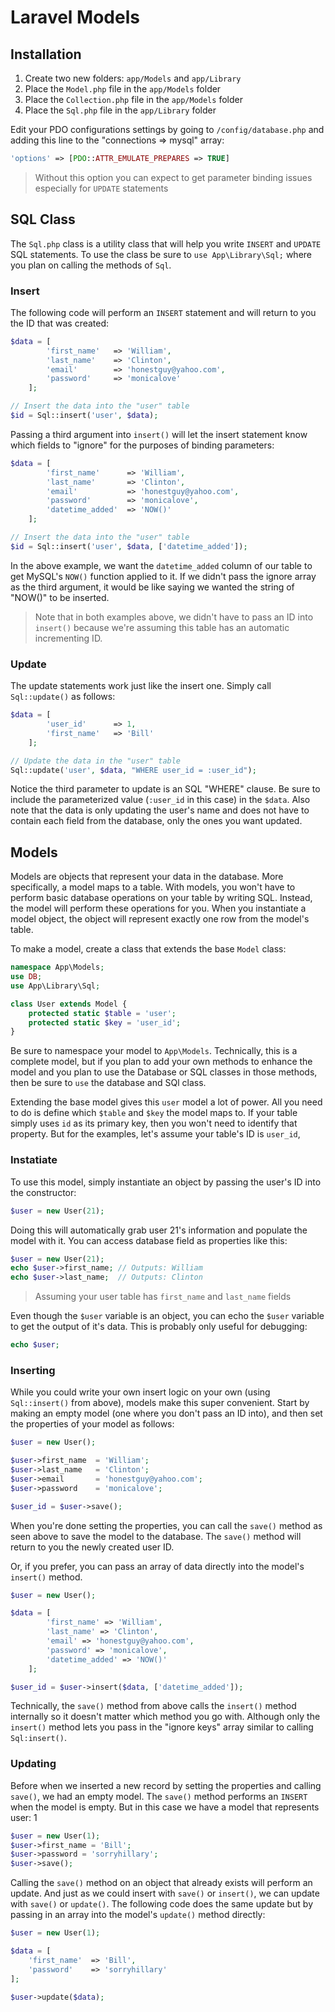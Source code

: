 # Laravel Models

## Installation

1. Create two new folders: `app/Models` and `app/Library`
1. Place the `Model.php` file in the `app/Models` folder
1. Place the `Collection.php` file in the `app/Models` folder
1. Place the `Sql.php` file in the `app/Library` folder

Edit your PDO configurations settings by going to `/config/database.php` and adding this line to the "connections => mysql" array:

```php
'options' => [PDO::ATTR_EMULATE_PREPARES => TRUE]
```

> Without this option you can expect to get parameter binding issues especially for `UPDATE` statements

## SQL Class

The `Sql.php` class is a utility class that will help you write `INSERT` and `UPDATE` SQL statements. To use the class be sure to `use App\Library\Sql;` where you plan on calling the methods of `Sql`.

### Insert

The following code will perform an `INSERT` statement and will return to you the ID that was created:

```php
$data = [
		'first_name'   => 'William',
		'last_name'    => 'Clinton',
		'email'        => 'honestguy@yahoo.com',
		'password'     => 'monicalove'
	];

// Insert the data into the "user" table
$id = Sql::insert('user', $data);
```

Passing a third argument into `insert()` will let the insert statement know which fields to "ignore" for the purposes of binding parameters:

```php
$data = [
		'first_name'      => 'William',
		'last_name'       => 'Clinton',
		'email'           => 'honestguy@yahoo.com',
		'password'        => 'monicalove',
		'datetime_added'  => 'NOW()'
	];

// Insert the data into the "user" table
$id = Sql::insert('user', $data, ['datetime_added']);
```

In the above example, we want the `datetime_added` column of our table to get MySQL's `NOW()` function applied to it. If we didn't pass the ignore array as the third argument, it would be like saying we wanted the string of "NOW()" to be inserted.

> Note that in both examples above, we didn't have to pass an ID into `insert()` because we're assuming this table has an automatic incrementing ID.

### Update

The update statements work just like the insert one. Simply call `Sql::update()` as follows:

```php
$data = [
		'user_id'      => 1,
		'first_name'   => 'Bill'
	];

// Update the data in the "user" table
Sql::update('user', $data, "WHERE user_id = :user_id");
```

Notice the third parameter to update is an SQL "WHERE" clause. Be sure to include the parameterized value (`:user_id` in this case) in the `$data`. Also note that the data is only updating the user's name and does not have to contain each field from the database, only the ones you want updated.


## Models

Models are objects that represent your data in the database. More specifically, a model maps to a table. With models, you won't have to perform basic database operations on your table by writing SQL. Instead, the model will perform these operations for you. When you instantiate a model object, the object will represent exactly one row from the model's table.

To make a model, create a class that extends the base `Model` class:

```php
namespace App\Models;
use DB;
use App\Library\Sql;

class User extends Model {
	protected static $table = 'user';
	protected static $key = 'user_id';
}
```

Be sure to namespace your model to `App\Models`. Technically, this is a complete model, but if you plan to add your own methods to enhance the model and you plan to use the Database or SQL classes in those methods, then be sure to `use` the database and SQl class.

Extending the base model gives this `user` model a lot of power. All you need to do is define which `$table` and `$key` the model maps to. If your table simply uses `id` as its primary key, then you won't need to identify that property. But for the examples, let's assume your table's ID is `user_id`,

### Instatiate

To use this model, simply instantiate an object by passing the user's ID into the constructor:

```php
$user = new User(21);
```

Doing this will automatically grab user 21's information and populate the model with it. You can access database field as properties like this:

```php
$user = new User(21);
echo $user->first_name; // Outputs: William
echo $user->last_name;  // Outputs: Clinton
```

> Assuming your user table has `first_name` and `last_name` fields

Even though the `$user` variable is an object, you can echo the `$user` variable to get the output of it's data. This is probably only useful for debugging:

```php
echo $user;
```

### Inserting

While you could write your own insert logic on your own (using `Sql::insert()` from above), models make this super convenient. Start by making an empty model (one where you don't pass an ID into), and then set the properties of your model as follows:

```php
$user = new User();

$user->first_name  = 'William';
$user->last_name   = 'Clinton';
$user->email       = 'honestguy@yahoo.com';
$user->password    = 'monicalove';

$user_id = $user->save();
```

When you're done setting the properties, you can call the `save()` method as seen above to save the model to the database. The `save()` method will return to you the newly created user ID.

Or, if you prefer, you can pass an array of data directly into the model's `insert()` method. 

```php
$user = new User();

$data = [
		'first_name' => 'William',
		'last_name' => 'Clinton',
		'email' => 'honestguy@yahoo.com',
		'password' => 'monicalove',
		'datetime_added' => 'NOW()'
	];

$user_id = $user->insert($data, ['datetime_added']);
```
Technically, the `save()` method from above calls the `insert()` method internally so it doesn't matter which method you go with. Although only the `insert()` method lets you pass in the "ignore keys" array similar to calling `Sql:insert()`.

### Updating

Before when we inserted a new record by setting the properties and calling `save()`, we had an empty model. The `save()` method performs an `INSERT` when the model is empty. But in this case we have a model that represents user: 1

```php
$user = new User(1);
$user->first_name = 'Bill';
$user->password = 'sorryhillary';
$user->save();
```

Calling the `save()` method on an object that already exists will perform an update. And just as we could insert with `save()` or `insert()`, we can update with `save()` or `update()`. The following code does the same update but by passing in an array into the model's `update()` method directly:

```php
$user = new User(1);

$data = [
	'first_name'  => 'Bill',
	'password'    => 'sorryhillary'
];

$user->update($data);
```


